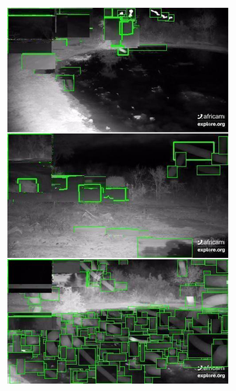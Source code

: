 ![20200727-232013-235018](in/20200727/20200727-232013-235018_0_.jpg)
![20200727-235023-000003](in/20200727/20200727-235023-000003_0_.jpg)
![20200728-000008-003013](in/20200728/20200728-000008-003013_0_.jpg)
